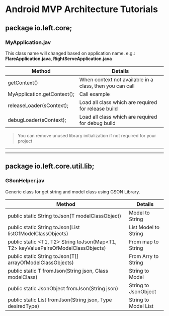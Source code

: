 # Android MVP Architecture Tutorials

## package io.left.core;

### MyApplication.jav

This class name will changed based on application name. e.g.: **FlareApplication.java**,  **RightServeApplication.java**

| Method | Details |
| ------ | ------ |
| getContext() |  When context not available in a class, then you can call |
| MyApplication.getContext(); | Call example |
| releaseLoader(sContext); | Load all class which are required for release build  |
| debugLoader(sContext); | Load all class which are required for debug build |

> You can remove unused library initialization if not required for your project
----------
----------

## package io.left.core.util.lib;

### GSonHelper.jav

Generic class for get string and model class using GSON Library.

| Method | Details |
| ------ | ------ |
|  public static <T> String toJson(T modelClassObject) |  Model to String |
| public static <T> String toJson(List<T> listOfModelClassObjects) | List Model to String |
| public static <T1, T2> String toJson(Map<T1, T2> keyValuePairsOfModelClassObjects) | From map to String  |
| public static <T> String toJson(T[] arrayOfModelClassObjects) | From Arry to String |
|public static <T> T fromJson(String json, Class<T> modelClass)|String to Model|
|public static JsonObject fromJson(String json)|String to JsonObject|
|public static <T> List<T> fromJson(String json, Type desiredType)|String to Model List|
